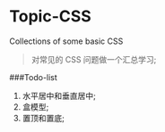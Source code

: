 # Topic-CSS
Collections of some basic CSS
>对常见的 CSS 问题做一个汇总学习;

###Todo-list
1. 水平居中和垂直居中;
2. 盒模型;
3. 置顶和置底;
